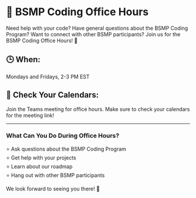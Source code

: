 # 📌 BSMP Coding Office Hours  <!-- {docsify-ignore-all} -->
  
Need help with your code? Have general questions about the BSMP Coding Program? Want to connect with other BSMP participants? Join us for the BSMP Coding Office Hours! 🎉  
  
## 🕒 When:  
Mondays and Fridays, 2-3 PM EST  
  
## 📅 Check Your Calendars:  
Join the Teams meeting for office hours. Make sure to check your calendars for the meeting link!  
  
---  
  
### What Can You Do During Office Hours?  
⭐ Ask questions about the BSMP Coding Program    
⭐ Get help with your projects    
⭐ Learn about our roadmap    
⭐ Hang out with other BSMP participants    
  
We look forward to seeing you there! 🚀  
